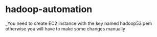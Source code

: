 # hadoop-automation

_You need to create EC2 instance with the key named hadoop53.pem otherwise you will have to make some changes manually
